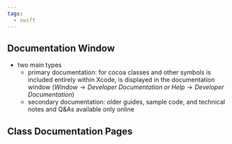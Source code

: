 ```yaml
---
tags:
  - swift
---
```

## Documentation Window
- two main types
	- primary documentation: for cocoa classes and other symbols is included entirely within Xcode, is displayed in the documentation window ($Window \rightarrow Developer \; Documentation \; or \; Help \rightarrow Developer \; Documentation$) 
	- secondary documentation: older guides, sample code, and technical notes and Q&As available only online
## Class Documentation Pages